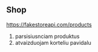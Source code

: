## Shop

https://fakestoreapi.com/products

1. parsisiusnciam produktus
2. atvaizduojam korteliu pavidalu

